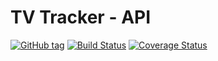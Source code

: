 # TV Tracker - API

[![GitHub tag](https://img.shields.io/github/tag/olivertso/tt-api.svg)](https://github.com/olivertso/tt-api)
[![Build Status](https://travis-ci.org/olivertso/tt-api.svg?branch=master)](https://travis-ci.org/olivertso/tt-api)
[![Coverage Status](https://coveralls.io/repos/github/olivertso/tt-api/badge.svg?branch=master)](https://coveralls.io/github/olivertso/tt-api?branch=master)
